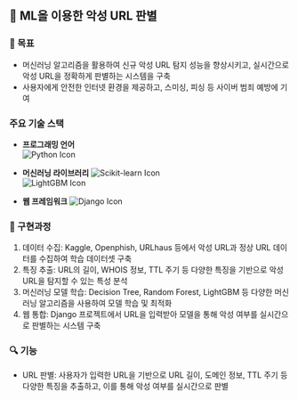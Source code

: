 ## 🚀 ML을 이용한 악성 URL 판별

### 🎯 목표
* 머신러닝 알고리즘을 활용하여 신규 악성 URL 탐지 성능을 향상시키고, 실시간으로 악성 URL을 정확하게 판별하는 시스템을 구축
* 사용자에게 안전한 인터넷 환경을 제공하고, 스미싱, 피싱 등 사이버 범죄 예방에 기여

### 주요 기술 스택

- **프로그래밍 언어**  
  ![Python Icon](https://iconscout.com/icons/python)

- **머신러닝 라이브러리**
  ![Scikit-learn Icon](https://www.ibm.com/think/topics/scikit-learn)  
  ![LightGBM Icon](https://inside-machinelearning.com/en/lightgbm-guide/)

- **웹 프레임워크**
  ![Django Icon](https://iconscout.com/icons/django-python-framework)


### 🔧 구현과정
1. 데이터 수집: Kaggle, Openphish, URLhaus 등에서 악성 URL과 정상 URL 데이터를 수집하여 학습 데이터셋 구축
2. 특징 추출: URL의 길이, WHOIS 정보, TTL 주기 등 다양한 특징을 기반으로 악성 URL을 탐지할 수 있는 특성 분석
3. 머신러닝 모델 학습: Decision Tree, Random Forest, LightGBM 등 다양한 머신러닝 알고리즘을 사용하여 모델 학습 및 최적화
4. 웹 통합: Django 프로젝트에서 URL을 입력받아 모델을 통해 악성 여부를 실시간으로 판별하는 시스템 구축


### 🔍 기능
* URL 판별: 사용자가 입력한 URL을 기반으로 URL 길이, 도메인 정보, TTL 주기 등 다양한 특징을 추출하고, 이를 통해 악성 여부를 실시간으로 판별
